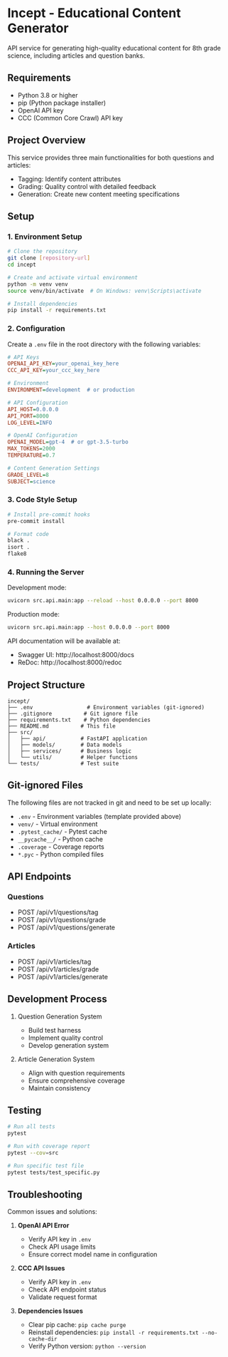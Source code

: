 # Incept - Educational Content Generator

API service for generating high-quality educational content for 8th grade science, including articles and question banks.

## Requirements

- Python 3.8 or higher
- pip (Python package installer)
- OpenAI API key
- CCC (Common Core Crawl) API key

## Project Overview
This service provides three main functionalities for both questions and articles:
- Tagging: Identify content attributes
- Grading: Quality control with detailed feedback
- Generation: Create new content meeting specifications

## Setup

### 1. Environment Setup

```bash
# Clone the repository
git clone [repository-url]
cd incept

# Create and activate virtual environment
python -m venv venv
source venv/bin/activate  # On Windows: venv\Scripts\activate

# Install dependencies
pip install -r requirements.txt
```

### 2. Configuration

Create a `.env` file in the root directory with the following variables:

```ini
# API Keys
OPENAI_API_KEY=your_openai_key_here
CCC_API_KEY=your_ccc_key_here

# Environment
ENVIRONMENT=development  # or production

# API Configuration
API_HOST=0.0.0.0
API_PORT=8000
LOG_LEVEL=INFO

# OpenAI Configuration
OPENAI_MODEL=gpt-4  # or gpt-3.5-turbo
MAX_TOKENS=2000
TEMPERATURE=0.7

# Content Generation Settings
GRADE_LEVEL=8
SUBJECT=science
```

### 3. Code Style Setup

```bash
# Install pre-commit hooks
pre-commit install

# Format code
black .
isort .
flake8
```

### 4. Running the Server

Development mode:
```bash
uvicorn src.api.main:app --reload --host 0.0.0.0 --port 8000
```

Production mode:
```bash
uvicorn src.api.main:app --host 0.0.0.0 --port 8000
```

API documentation will be available at:
- Swagger UI: http://localhost:8000/docs
- ReDoc: http://localhost:8000/redoc

## Project Structure

```
incept/
├── .env                 # Environment variables (git-ignored)
├── .gitignore          # Git ignore file
├── requirements.txt    # Python dependencies
├── README.md          # This file
├── src/
│   ├── api/           # FastAPI application
│   ├── models/        # Data models
│   ├── services/      # Business logic
│   └── utils/         # Helper functions
└── tests/             # Test suite
```

## Git-ignored Files

The following files are not tracked in git and need to be set up locally:
- `.env` - Environment variables (template provided above)
- `venv/` - Virtual environment
- `.pytest_cache/` - Pytest cache
- `__pycache__/` - Python cache
- `.coverage` - Coverage reports
- `*.pyc` - Python compiled files

## API Endpoints

### Questions
- POST /api/v1/questions/tag
- POST /api/v1/questions/grade
- POST /api/v1/questions/generate

### Articles
- POST /api/v1/articles/tag
- POST /api/v1/articles/grade
- POST /api/v1/articles/generate

## Development Process
1. Question Generation System
   - Build test harness
   - Implement quality control
   - Develop generation system

2. Article Generation System
   - Align with question requirements
   - Ensure comprehensive coverage
   - Maintain consistency

## Testing
```bash
# Run all tests
pytest

# Run with coverage report
pytest --cov=src

# Run specific test file
pytest tests/test_specific.py
```

## Troubleshooting

Common issues and solutions:

1. **OpenAI API Error**
   - Verify API key in `.env`
   - Check API usage limits
   - Ensure correct model name in configuration

2. **CCC API Issues**
   - Verify API key in `.env`
   - Check API endpoint status
   - Validate request format

3. **Dependencies Issues**
   - Clear pip cache: `pip cache purge`
   - Reinstall dependencies: `pip install -r requirements.txt --no-cache-dir`
   - Verify Python version: `python --version` 